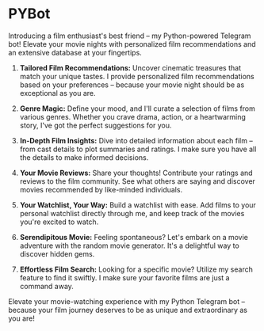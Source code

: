 # PYBot
Introducing a film enthusiast's best friend – my Python-powered Telegram bot! Elevate your movie nights with personalized film recommendations and an extensive database at your fingertips.

1. **Tailored Film Recommendations:**
   Uncover cinematic treasures that match your unique tastes. I provide personalized film recommendations based on your preferences – because your movie night should be as exceptional as you are.

2. **Genre Magic:**
   Define your mood, and I'll curate a selection of films from various genres. Whether you crave drama, action, or a heartwarming story, I've got the perfect suggestions for you.

3. **In-Depth Film Insights:**
   Dive into detailed information about each film – from cast details to plot summaries and ratings. I make sure you have all the details to make informed decisions.

4. **Your Movie Reviews:**
   Share your thoughts! Contribute your ratings and reviews to the film community. See what others are saying and discover movies recommended by like-minded individuals.

5. **Your Watchlist, Your Way:**
   Build a watchlist with ease. Add films to your personal watchlist directly through me, and keep track of the movies you're excited to watch.

6. **Serendipitous Movie:**
   Feeling spontaneous? Let's embark on a movie adventure with the random movie generator. It's a delightful way to discover hidden gems.

7. **Effortless Film Search:**
   Looking for a specific movie? Utilize my search feature to find it swiftly. I make sure your favorite films are just a command away.

Elevate your movie-watching experience with my Python Telegram bot – because your film journey deserves to be as unique and extraordinary as you are!

